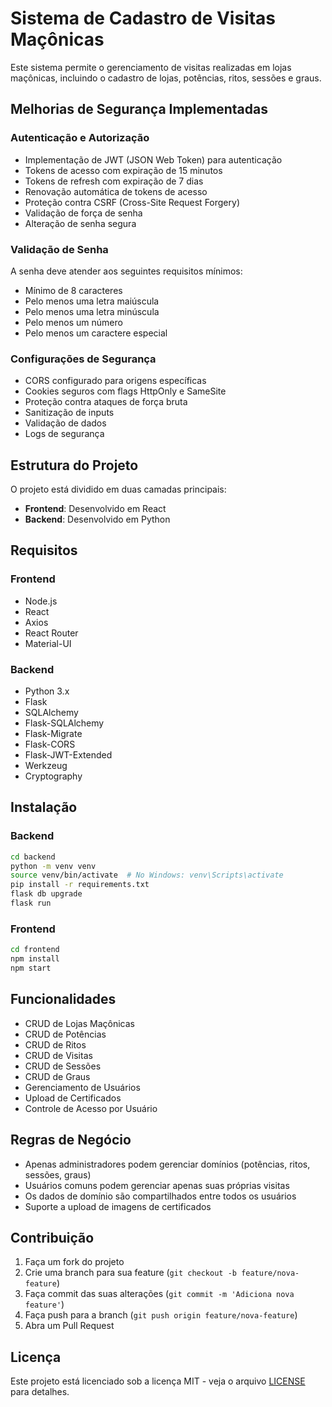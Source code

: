 # Sistema de Cadastro de Visitas Maçônicas

Este sistema permite o gerenciamento de visitas realizadas em lojas maçônicas, incluindo o cadastro de lojas, potências, ritos, sessões e graus.

## Melhorias de Segurança Implementadas

### Autenticação e Autorização

- Implementação de JWT (JSON Web Token) para autenticação
- Tokens de acesso com expiração de 15 minutos
- Tokens de refresh com expiração de 7 dias
- Renovação automática de tokens de acesso
- Proteção contra CSRF (Cross-Site Request Forgery)
- Validação de força de senha
- Alteração de senha segura

### Validação de Senha

A senha deve atender aos seguintes requisitos mínimos:
- Mínimo de 8 caracteres
- Pelo menos uma letra maiúscula
- Pelo menos uma letra minúscula
- Pelo menos um número
- Pelo menos um caractere especial

### Configurações de Segurança

- CORS configurado para origens específicas
- Cookies seguros com flags HttpOnly e SameSite
- Proteção contra ataques de força bruta
- Sanitização de inputs
- Validação de dados
- Logs de segurança

## Estrutura do Projeto

O projeto está dividido em duas camadas principais:

- **Frontend**: Desenvolvido em React
- **Backend**: Desenvolvido em Python

## Requisitos

### Frontend
- Node.js
- React
- Axios
- React Router
- Material-UI

### Backend
- Python 3.x
- Flask
- SQLAlchemy
- Flask-SQLAlchemy
- Flask-Migrate
- Flask-CORS
- Flask-JWT-Extended
- Werkzeug
- Cryptography

## Instalação

### Backend
```bash
cd backend
python -m venv venv
source venv/bin/activate  # No Windows: venv\Scripts\activate
pip install -r requirements.txt
flask db upgrade
flask run
```

### Frontend
```bash
cd frontend
npm install
npm start
```

## Funcionalidades

- CRUD de Lojas Maçônicas
- CRUD de Potências
- CRUD de Ritos
- CRUD de Visitas
- CRUD de Sessões
- CRUD de Graus
- Gerenciamento de Usuários
- Upload de Certificados
- Controle de Acesso por Usuário

## Regras de Negócio

- Apenas administradores podem gerenciar domínios (potências, ritos, sessões, graus)
- Usuários comuns podem gerenciar apenas suas próprias visitas
- Os dados de domínio são compartilhados entre todos os usuários
- Suporte a upload de imagens de certificados

## Contribuição

1. Faça um fork do projeto
2. Crie uma branch para sua feature (`git checkout -b feature/nova-feature`)
3. Faça commit das suas alterações (`git commit -m 'Adiciona nova feature'`)
4. Faça push para a branch (`git push origin feature/nova-feature`)
5. Abra um Pull Request

## Licença

Este projeto está licenciado sob a licença MIT - veja o arquivo [LICENSE](LICENSE) para detalhes.
